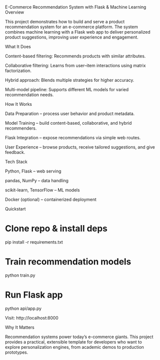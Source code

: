 E-Commerce Recommendation System with Flask & Machine Learning
Overview

This project demonstrates how to build and serve a product recommendation system for an e-commerce platform. The system combines machine learning with a Flask web app to deliver personalized product suggestions, improving user experience and engagement.

What It Does

Content-based filtering: Recommends products with similar attributes.

Collaborative filtering: Learns from user–item interactions using matrix factorization.

Hybrid approach: Blends multiple strategies for higher accuracy.

Multi-model pipeline: Supports different ML models for varied recommendation needs.

How It Works

Data Preparation – process user behavior and product metadata.

Model Training – build content-based, collaborative, and hybrid recommenders.

Flask Integration – expose recommendations via simple web routes.

User Experience – browse products, receive tailored suggestions, and give feedback.

Tech Stack

Python, Flask – web serving

pandas, NumPy – data handling

scikit-learn, TensorFlow – ML models

Docker (optional) – containerized deployment

Quickstart
# Clone repo & install deps
pip install -r requirements.txt  

# Train recommendation models
python train.py  

# Run Flask app
python api/app.py  


Visit: http://localhost:8000

Why It Matters

Recommendation systems power today’s e-commerce giants. This project provides a practical, extensible template for developers who want to explore personalization engines, from academic demos to production prototypes.
